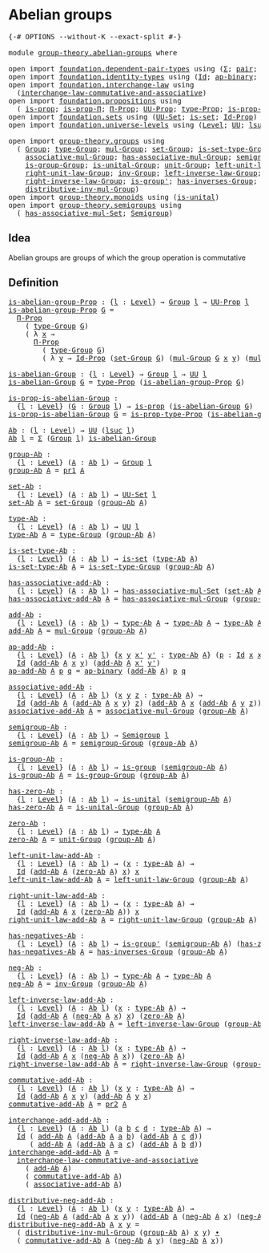 # Abelian groups

<pre class="Agda"><a id="27" class="Symbol">{-#</a> <a id="31" class="Keyword">OPTIONS</a> <a id="39" class="Pragma">--without-K</a> <a id="51" class="Pragma">--exact-split</a> <a id="65" class="Symbol">#-}</a>

<a id="70" class="Keyword">module</a> <a id="77" href="group-theory.abelian-groups.html" class="Module">group-theory.abelian-groups</a> <a id="105" class="Keyword">where</a>

<a id="112" class="Keyword">open</a> <a id="117" class="Keyword">import</a> <a id="124" href="foundation.dependent-pair-types.html" class="Module">foundation.dependent-pair-types</a> <a id="156" class="Keyword">using</a> <a id="162" class="Symbol">(</a><a id="163" href="foundation-core.dependent-pair-types.html#502" class="Record">Σ</a><a id="164" class="Symbol">;</a> <a id="166" href="foundation-core.dependent-pair-types.html#575" class="InductiveConstructor">pair</a><a id="170" class="Symbol">;</a> <a id="172" href="foundation-core.dependent-pair-types.html#592" class="Field">pr1</a><a id="175" class="Symbol">;</a> <a id="177" href="foundation-core.dependent-pair-types.html#604" class="Field">pr2</a><a id="180" class="Symbol">)</a>
<a id="182" class="Keyword">open</a> <a id="187" class="Keyword">import</a> <a id="194" href="foundation.identity-types.html" class="Module">foundation.identity-types</a> <a id="220" class="Keyword">using</a> <a id="226" class="Symbol">(</a><a id="227" href="foundation-core.identity-types.html#641" class="Datatype">Id</a><a id="229" class="Symbol">;</a> <a id="231" href="foundation-core.identity-types.html#6352" class="Function">ap-binary</a><a id="240" class="Symbol">;</a> <a id="242" href="foundation-core.identity-types.html#1239" class="Function Operator">_∙_</a><a id="245" class="Symbol">)</a>
<a id="247" class="Keyword">open</a> <a id="252" class="Keyword">import</a> <a id="259" href="foundation.interchange-law.html" class="Module">foundation.interchange-law</a> <a id="286" class="Keyword">using</a>
  <a id="294" class="Symbol">(</a><a id="295" href="foundation.interchange-law.html#1762" class="Function">interchange-law-commutative-and-associative</a><a id="338" class="Symbol">)</a>
<a id="340" class="Keyword">open</a> <a id="345" class="Keyword">import</a> <a id="352" href="foundation.propositions.html" class="Module">foundation.propositions</a> <a id="376" class="Keyword">using</a>
  <a id="384" class="Symbol">(</a> <a id="386" href="foundation-core.propositions.html#1246" class="Function">is-prop</a><a id="393" class="Symbol">;</a> <a id="395" href="foundation.propositions.html#1492" class="Function">is-prop-Π</a><a id="404" class="Symbol">;</a> <a id="406" href="foundation.propositions.html#1941" class="Function">Π-Prop</a><a id="412" class="Symbol">;</a> <a id="414" href="foundation-core.propositions.html#1322" class="Function">UU-Prop</a><a id="421" class="Symbol">;</a> <a id="423" href="foundation-core.propositions.html#1424" class="Function">type-Prop</a><a id="432" class="Symbol">;</a> <a id="434" href="foundation-core.propositions.html#1491" class="Function">is-prop-type-Prop</a><a id="451" class="Symbol">)</a>
<a id="453" class="Keyword">open</a> <a id="458" class="Keyword">import</a> <a id="465" href="foundation.sets.html" class="Module">foundation.sets</a> <a id="481" class="Keyword">using</a> <a id="487" class="Symbol">(</a><a id="488" href="foundation-core.sets.html#1177" class="Function">UU-Set</a><a id="494" class="Symbol">;</a> <a id="496" href="foundation-core.sets.html#1099" class="Function">is-set</a><a id="502" class="Symbol">;</a> <a id="504" href="foundation-core.sets.html#1407" class="Function">Id-Prop</a><a id="511" class="Symbol">)</a>
<a id="513" class="Keyword">open</a> <a id="518" class="Keyword">import</a> <a id="525" href="foundation.universe-levels.html" class="Module">foundation.universe-levels</a> <a id="552" class="Keyword">using</a> <a id="558" class="Symbol">(</a><a id="559" href="Agda.Primitive.html#597" class="Postulate">Level</a><a id="564" class="Symbol">;</a> <a id="566" href="foundation-core.universe-levels.html#222" class="Primitive">UU</a><a id="568" class="Symbol">;</a> <a id="570" href="Agda.Primitive.html#780" class="Primitive">lsuc</a><a id="574" class="Symbol">)</a>

<a id="577" class="Keyword">open</a> <a id="582" class="Keyword">import</a> <a id="589" href="group-theory.groups.html" class="Module">group-theory.groups</a> <a id="609" class="Keyword">using</a>
  <a id="617" class="Symbol">(</a> <a id="619" href="group-theory.groups.html#1961" class="Function">Group</a><a id="624" class="Symbol">;</a> <a id="626" href="group-theory.groups.html#2204" class="Function">type-Group</a><a id="636" class="Symbol">;</a> <a id="638" href="group-theory.groups.html#2449" class="Function">mul-Group</a><a id="647" class="Symbol">;</a> <a id="649" href="group-theory.groups.html#2144" class="Function">set-Group</a><a id="658" class="Symbol">;</a> <a id="660" href="group-theory.groups.html#2256" class="Function">is-set-type-Group</a><a id="677" class="Symbol">;</a>
    <a id="683" href="group-theory.groups.html#2798" class="Function">associative-mul-Group</a><a id="704" class="Symbol">;</a> <a id="706" href="group-theory.groups.html#2335" class="Function">has-associative-mul-Group</a><a id="731" class="Symbol">;</a> <a id="733" href="group-theory.groups.html#2083" class="Function">semigroup-Group</a><a id="748" class="Symbol">;</a> <a id="750" href="group-theory.groups.html#1829" class="Function">is-group</a><a id="758" class="Symbol">;</a>
    <a id="764" href="group-theory.groups.html#2979" class="Function">is-group-Group</a><a id="778" class="Symbol">;</a> <a id="780" href="group-theory.groups.html#3051" class="Function">is-unital-Group</a><a id="795" class="Symbol">;</a> <a id="797" href="group-theory.groups.html#3240" class="Function">unit-Group</a><a id="807" class="Symbol">;</a> <a id="809" href="group-theory.groups.html#3304" class="Function">left-unit-law-Group</a><a id="828" class="Symbol">;</a>
    <a id="834" href="group-theory.groups.html#3434" class="Function">right-unit-law-Group</a><a id="854" class="Symbol">;</a> <a id="856" href="group-theory.groups.html#3676" class="Function">inv-Group</a><a id="865" class="Symbol">;</a> <a id="867" href="group-theory.groups.html#3754" class="Function">left-inverse-law-Group</a><a id="889" class="Symbol">;</a>
    <a id="895" href="group-theory.groups.html#3905" class="Function">right-inverse-law-Group</a><a id="918" class="Symbol">;</a> <a id="920" href="group-theory.groups.html#1501" class="Function">is-group&#39;</a><a id="929" class="Symbol">;</a> <a id="931" href="group-theory.groups.html#3566" class="Function">has-inverses-Group</a><a id="949" class="Symbol">;</a>
    <a id="955" href="group-theory.groups.html#5920" class="Function">distributive-inv-mul-Group</a><a id="981" class="Symbol">)</a>
<a id="983" class="Keyword">open</a> <a id="988" class="Keyword">import</a> <a id="995" href="group-theory.monoids.html" class="Module">group-theory.monoids</a> <a id="1016" class="Keyword">using</a> <a id="1022" class="Symbol">(</a><a id="1023" href="group-theory.monoids.html#825" class="Function">is-unital</a><a id="1032" class="Symbol">)</a>
<a id="1034" class="Keyword">open</a> <a id="1039" class="Keyword">import</a> <a id="1046" href="group-theory.semigroups.html" class="Module">group-theory.semigroups</a> <a id="1070" class="Keyword">using</a>
  <a id="1078" class="Symbol">(</a> <a id="1080" href="group-theory.semigroups.html#611" class="Function">has-associative-mul-Set</a><a id="1103" class="Symbol">;</a> <a id="1105" href="group-theory.semigroups.html#737" class="Function">Semigroup</a><a id="1114" class="Symbol">)</a>
</pre>
## Idea

Abelian groups are groups of which the group operation is commutative

## Definition

<pre class="Agda"><a id="is-abelian-group-Prop"></a><a id="1224" href="group-theory.abelian-groups.html#1224" class="Function">is-abelian-group-Prop</a> <a id="1246" class="Symbol">:</a> <a id="1248" class="Symbol">{</a><a id="1249" href="group-theory.abelian-groups.html#1249" class="Bound">l</a> <a id="1251" class="Symbol">:</a> <a id="1253" href="Agda.Primitive.html#597" class="Postulate">Level</a><a id="1258" class="Symbol">}</a> <a id="1260" class="Symbol">→</a> <a id="1262" href="group-theory.groups.html#1961" class="Function">Group</a> <a id="1268" href="group-theory.abelian-groups.html#1249" class="Bound">l</a> <a id="1270" class="Symbol">→</a> <a id="1272" href="foundation-core.propositions.html#1322" class="Function">UU-Prop</a> <a id="1280" href="group-theory.abelian-groups.html#1249" class="Bound">l</a>
<a id="1282" href="group-theory.abelian-groups.html#1224" class="Function">is-abelian-group-Prop</a> <a id="1304" href="group-theory.abelian-groups.html#1304" class="Bound">G</a> <a id="1306" class="Symbol">=</a>
  <a id="1310" href="foundation.propositions.html#1941" class="Function">Π-Prop</a>
    <a id="1321" class="Symbol">(</a> <a id="1323" href="group-theory.groups.html#2204" class="Function">type-Group</a> <a id="1334" href="group-theory.abelian-groups.html#1304" class="Bound">G</a><a id="1335" class="Symbol">)</a>
    <a id="1341" class="Symbol">(</a> <a id="1343" class="Symbol">λ</a> <a id="1345" href="group-theory.abelian-groups.html#1345" class="Bound">x</a> <a id="1347" class="Symbol">→</a>
      <a id="1355" href="foundation.propositions.html#1941" class="Function">Π-Prop</a>
        <a id="1370" class="Symbol">(</a> <a id="1372" href="group-theory.groups.html#2204" class="Function">type-Group</a> <a id="1383" href="group-theory.abelian-groups.html#1304" class="Bound">G</a><a id="1384" class="Symbol">)</a>
        <a id="1394" class="Symbol">(</a> <a id="1396" class="Symbol">λ</a> <a id="1398" href="group-theory.abelian-groups.html#1398" class="Bound">y</a> <a id="1400" class="Symbol">→</a> <a id="1402" href="foundation-core.sets.html#1407" class="Function">Id-Prop</a> <a id="1410" class="Symbol">(</a><a id="1411" href="group-theory.groups.html#2144" class="Function">set-Group</a> <a id="1421" href="group-theory.abelian-groups.html#1304" class="Bound">G</a><a id="1422" class="Symbol">)</a> <a id="1424" class="Symbol">(</a><a id="1425" href="group-theory.groups.html#2449" class="Function">mul-Group</a> <a id="1435" href="group-theory.abelian-groups.html#1304" class="Bound">G</a> <a id="1437" href="group-theory.abelian-groups.html#1345" class="Bound">x</a> <a id="1439" href="group-theory.abelian-groups.html#1398" class="Bound">y</a><a id="1440" class="Symbol">)</a> <a id="1442" class="Symbol">(</a><a id="1443" href="group-theory.groups.html#2449" class="Function">mul-Group</a> <a id="1453" href="group-theory.abelian-groups.html#1304" class="Bound">G</a> <a id="1455" href="group-theory.abelian-groups.html#1398" class="Bound">y</a> <a id="1457" href="group-theory.abelian-groups.html#1345" class="Bound">x</a><a id="1458" class="Symbol">)))</a>

<a id="is-abelian-Group"></a><a id="1463" href="group-theory.abelian-groups.html#1463" class="Function">is-abelian-Group</a> <a id="1480" class="Symbol">:</a> <a id="1482" class="Symbol">{</a><a id="1483" href="group-theory.abelian-groups.html#1483" class="Bound">l</a> <a id="1485" class="Symbol">:</a> <a id="1487" href="Agda.Primitive.html#597" class="Postulate">Level</a><a id="1492" class="Symbol">}</a> <a id="1494" class="Symbol">→</a> <a id="1496" href="group-theory.groups.html#1961" class="Function">Group</a> <a id="1502" href="group-theory.abelian-groups.html#1483" class="Bound">l</a> <a id="1504" class="Symbol">→</a> <a id="1506" href="foundation-core.universe-levels.html#222" class="Primitive">UU</a> <a id="1509" href="group-theory.abelian-groups.html#1483" class="Bound">l</a>
<a id="1511" href="group-theory.abelian-groups.html#1463" class="Function">is-abelian-Group</a> <a id="1528" href="group-theory.abelian-groups.html#1528" class="Bound">G</a> <a id="1530" class="Symbol">=</a> <a id="1532" href="foundation-core.propositions.html#1424" class="Function">type-Prop</a> <a id="1542" class="Symbol">(</a><a id="1543" href="group-theory.abelian-groups.html#1224" class="Function">is-abelian-group-Prop</a> <a id="1565" href="group-theory.abelian-groups.html#1528" class="Bound">G</a><a id="1566" class="Symbol">)</a>

<a id="is-prop-is-abelian-Group"></a><a id="1569" href="group-theory.abelian-groups.html#1569" class="Function">is-prop-is-abelian-Group</a> <a id="1594" class="Symbol">:</a>
  <a id="1598" class="Symbol">{</a><a id="1599" href="group-theory.abelian-groups.html#1599" class="Bound">l</a> <a id="1601" class="Symbol">:</a> <a id="1603" href="Agda.Primitive.html#597" class="Postulate">Level</a><a id="1608" class="Symbol">}</a> <a id="1610" class="Symbol">(</a><a id="1611" href="group-theory.abelian-groups.html#1611" class="Bound">G</a> <a id="1613" class="Symbol">:</a> <a id="1615" href="group-theory.groups.html#1961" class="Function">Group</a> <a id="1621" href="group-theory.abelian-groups.html#1599" class="Bound">l</a><a id="1622" class="Symbol">)</a> <a id="1624" class="Symbol">→</a> <a id="1626" href="foundation-core.propositions.html#1246" class="Function">is-prop</a> <a id="1634" class="Symbol">(</a><a id="1635" href="group-theory.abelian-groups.html#1463" class="Function">is-abelian-Group</a> <a id="1652" href="group-theory.abelian-groups.html#1611" class="Bound">G</a><a id="1653" class="Symbol">)</a>
<a id="1655" href="group-theory.abelian-groups.html#1569" class="Function">is-prop-is-abelian-Group</a> <a id="1680" href="group-theory.abelian-groups.html#1680" class="Bound">G</a> <a id="1682" class="Symbol">=</a> <a id="1684" href="foundation-core.propositions.html#1491" class="Function">is-prop-type-Prop</a> <a id="1702" class="Symbol">(</a><a id="1703" href="group-theory.abelian-groups.html#1224" class="Function">is-abelian-group-Prop</a> <a id="1725" href="group-theory.abelian-groups.html#1680" class="Bound">G</a><a id="1726" class="Symbol">)</a>

<a id="Ab"></a><a id="1729" href="group-theory.abelian-groups.html#1729" class="Function">Ab</a> <a id="1732" class="Symbol">:</a> <a id="1734" class="Symbol">(</a><a id="1735" href="group-theory.abelian-groups.html#1735" class="Bound">l</a> <a id="1737" class="Symbol">:</a> <a id="1739" href="Agda.Primitive.html#597" class="Postulate">Level</a><a id="1744" class="Symbol">)</a> <a id="1746" class="Symbol">→</a> <a id="1748" href="foundation-core.universe-levels.html#222" class="Primitive">UU</a> <a id="1751" class="Symbol">(</a><a id="1752" href="Agda.Primitive.html#780" class="Primitive">lsuc</a> <a id="1757" href="group-theory.abelian-groups.html#1735" class="Bound">l</a><a id="1758" class="Symbol">)</a>
<a id="1760" href="group-theory.abelian-groups.html#1729" class="Function">Ab</a> <a id="1763" href="group-theory.abelian-groups.html#1763" class="Bound">l</a> <a id="1765" class="Symbol">=</a> <a id="1767" href="foundation-core.dependent-pair-types.html#502" class="Record">Σ</a> <a id="1769" class="Symbol">(</a><a id="1770" href="group-theory.groups.html#1961" class="Function">Group</a> <a id="1776" href="group-theory.abelian-groups.html#1763" class="Bound">l</a><a id="1777" class="Symbol">)</a> <a id="1779" href="group-theory.abelian-groups.html#1463" class="Function">is-abelian-Group</a>

<a id="group-Ab"></a><a id="1797" href="group-theory.abelian-groups.html#1797" class="Function">group-Ab</a> <a id="1806" class="Symbol">:</a>
  <a id="1810" class="Symbol">{</a><a id="1811" href="group-theory.abelian-groups.html#1811" class="Bound">l</a> <a id="1813" class="Symbol">:</a> <a id="1815" href="Agda.Primitive.html#597" class="Postulate">Level</a><a id="1820" class="Symbol">}</a> <a id="1822" class="Symbol">(</a><a id="1823" href="group-theory.abelian-groups.html#1823" class="Bound">A</a> <a id="1825" class="Symbol">:</a> <a id="1827" href="group-theory.abelian-groups.html#1729" class="Function">Ab</a> <a id="1830" href="group-theory.abelian-groups.html#1811" class="Bound">l</a><a id="1831" class="Symbol">)</a> <a id="1833" class="Symbol">→</a> <a id="1835" href="group-theory.groups.html#1961" class="Function">Group</a> <a id="1841" href="group-theory.abelian-groups.html#1811" class="Bound">l</a>
<a id="1843" href="group-theory.abelian-groups.html#1797" class="Function">group-Ab</a> <a id="1852" href="group-theory.abelian-groups.html#1852" class="Bound">A</a> <a id="1854" class="Symbol">=</a> <a id="1856" href="foundation-core.dependent-pair-types.html#592" class="Field">pr1</a> <a id="1860" href="group-theory.abelian-groups.html#1852" class="Bound">A</a>

<a id="set-Ab"></a><a id="1863" href="group-theory.abelian-groups.html#1863" class="Function">set-Ab</a> <a id="1870" class="Symbol">:</a>
  <a id="1874" class="Symbol">{</a><a id="1875" href="group-theory.abelian-groups.html#1875" class="Bound">l</a> <a id="1877" class="Symbol">:</a> <a id="1879" href="Agda.Primitive.html#597" class="Postulate">Level</a><a id="1884" class="Symbol">}</a> <a id="1886" class="Symbol">(</a><a id="1887" href="group-theory.abelian-groups.html#1887" class="Bound">A</a> <a id="1889" class="Symbol">:</a> <a id="1891" href="group-theory.abelian-groups.html#1729" class="Function">Ab</a> <a id="1894" href="group-theory.abelian-groups.html#1875" class="Bound">l</a><a id="1895" class="Symbol">)</a> <a id="1897" class="Symbol">→</a> <a id="1899" href="foundation-core.sets.html#1177" class="Function">UU-Set</a> <a id="1906" href="group-theory.abelian-groups.html#1875" class="Bound">l</a>
<a id="1908" href="group-theory.abelian-groups.html#1863" class="Function">set-Ab</a> <a id="1915" href="group-theory.abelian-groups.html#1915" class="Bound">A</a> <a id="1917" class="Symbol">=</a> <a id="1919" href="group-theory.groups.html#2144" class="Function">set-Group</a> <a id="1929" class="Symbol">(</a><a id="1930" href="group-theory.abelian-groups.html#1797" class="Function">group-Ab</a> <a id="1939" href="group-theory.abelian-groups.html#1915" class="Bound">A</a><a id="1940" class="Symbol">)</a>

<a id="type-Ab"></a><a id="1943" href="group-theory.abelian-groups.html#1943" class="Function">type-Ab</a> <a id="1951" class="Symbol">:</a>
  <a id="1955" class="Symbol">{</a><a id="1956" href="group-theory.abelian-groups.html#1956" class="Bound">l</a> <a id="1958" class="Symbol">:</a> <a id="1960" href="Agda.Primitive.html#597" class="Postulate">Level</a><a id="1965" class="Symbol">}</a> <a id="1967" class="Symbol">(</a><a id="1968" href="group-theory.abelian-groups.html#1968" class="Bound">A</a> <a id="1970" class="Symbol">:</a> <a id="1972" href="group-theory.abelian-groups.html#1729" class="Function">Ab</a> <a id="1975" href="group-theory.abelian-groups.html#1956" class="Bound">l</a><a id="1976" class="Symbol">)</a> <a id="1978" class="Symbol">→</a> <a id="1980" href="foundation-core.universe-levels.html#222" class="Primitive">UU</a> <a id="1983" href="group-theory.abelian-groups.html#1956" class="Bound">l</a>
<a id="1985" href="group-theory.abelian-groups.html#1943" class="Function">type-Ab</a> <a id="1993" href="group-theory.abelian-groups.html#1993" class="Bound">A</a> <a id="1995" class="Symbol">=</a> <a id="1997" href="group-theory.groups.html#2204" class="Function">type-Group</a> <a id="2008" class="Symbol">(</a><a id="2009" href="group-theory.abelian-groups.html#1797" class="Function">group-Ab</a> <a id="2018" href="group-theory.abelian-groups.html#1993" class="Bound">A</a><a id="2019" class="Symbol">)</a>

<a id="is-set-type-Ab"></a><a id="2022" href="group-theory.abelian-groups.html#2022" class="Function">is-set-type-Ab</a> <a id="2037" class="Symbol">:</a>
  <a id="2041" class="Symbol">{</a><a id="2042" href="group-theory.abelian-groups.html#2042" class="Bound">l</a> <a id="2044" class="Symbol">:</a> <a id="2046" href="Agda.Primitive.html#597" class="Postulate">Level</a><a id="2051" class="Symbol">}</a> <a id="2053" class="Symbol">(</a><a id="2054" href="group-theory.abelian-groups.html#2054" class="Bound">A</a> <a id="2056" class="Symbol">:</a> <a id="2058" href="group-theory.abelian-groups.html#1729" class="Function">Ab</a> <a id="2061" href="group-theory.abelian-groups.html#2042" class="Bound">l</a><a id="2062" class="Symbol">)</a> <a id="2064" class="Symbol">→</a> <a id="2066" href="foundation-core.sets.html#1099" class="Function">is-set</a> <a id="2073" class="Symbol">(</a><a id="2074" href="group-theory.abelian-groups.html#1943" class="Function">type-Ab</a> <a id="2082" href="group-theory.abelian-groups.html#2054" class="Bound">A</a><a id="2083" class="Symbol">)</a>
<a id="2085" href="group-theory.abelian-groups.html#2022" class="Function">is-set-type-Ab</a> <a id="2100" href="group-theory.abelian-groups.html#2100" class="Bound">A</a> <a id="2102" class="Symbol">=</a> <a id="2104" href="group-theory.groups.html#2256" class="Function">is-set-type-Group</a> <a id="2122" class="Symbol">(</a><a id="2123" href="group-theory.abelian-groups.html#1797" class="Function">group-Ab</a> <a id="2132" href="group-theory.abelian-groups.html#2100" class="Bound">A</a><a id="2133" class="Symbol">)</a>

<a id="has-associative-add-Ab"></a><a id="2136" href="group-theory.abelian-groups.html#2136" class="Function">has-associative-add-Ab</a> <a id="2159" class="Symbol">:</a>
  <a id="2163" class="Symbol">{</a><a id="2164" href="group-theory.abelian-groups.html#2164" class="Bound">l</a> <a id="2166" class="Symbol">:</a> <a id="2168" href="Agda.Primitive.html#597" class="Postulate">Level</a><a id="2173" class="Symbol">}</a> <a id="2175" class="Symbol">(</a><a id="2176" href="group-theory.abelian-groups.html#2176" class="Bound">A</a> <a id="2178" class="Symbol">:</a> <a id="2180" href="group-theory.abelian-groups.html#1729" class="Function">Ab</a> <a id="2183" href="group-theory.abelian-groups.html#2164" class="Bound">l</a><a id="2184" class="Symbol">)</a> <a id="2186" class="Symbol">→</a> <a id="2188" href="group-theory.semigroups.html#611" class="Function">has-associative-mul-Set</a> <a id="2212" class="Symbol">(</a><a id="2213" href="group-theory.abelian-groups.html#1863" class="Function">set-Ab</a> <a id="2220" href="group-theory.abelian-groups.html#2176" class="Bound">A</a><a id="2221" class="Symbol">)</a>
<a id="2223" href="group-theory.abelian-groups.html#2136" class="Function">has-associative-add-Ab</a> <a id="2246" href="group-theory.abelian-groups.html#2246" class="Bound">A</a> <a id="2248" class="Symbol">=</a> <a id="2250" href="group-theory.groups.html#2335" class="Function">has-associative-mul-Group</a> <a id="2276" class="Symbol">(</a><a id="2277" href="group-theory.abelian-groups.html#1797" class="Function">group-Ab</a> <a id="2286" href="group-theory.abelian-groups.html#2246" class="Bound">A</a><a id="2287" class="Symbol">)</a>

<a id="add-Ab"></a><a id="2290" href="group-theory.abelian-groups.html#2290" class="Function">add-Ab</a> <a id="2297" class="Symbol">:</a>
  <a id="2301" class="Symbol">{</a><a id="2302" href="group-theory.abelian-groups.html#2302" class="Bound">l</a> <a id="2304" class="Symbol">:</a> <a id="2306" href="Agda.Primitive.html#597" class="Postulate">Level</a><a id="2311" class="Symbol">}</a> <a id="2313" class="Symbol">(</a><a id="2314" href="group-theory.abelian-groups.html#2314" class="Bound">A</a> <a id="2316" class="Symbol">:</a> <a id="2318" href="group-theory.abelian-groups.html#1729" class="Function">Ab</a> <a id="2321" href="group-theory.abelian-groups.html#2302" class="Bound">l</a><a id="2322" class="Symbol">)</a> <a id="2324" class="Symbol">→</a> <a id="2326" href="group-theory.abelian-groups.html#1943" class="Function">type-Ab</a> <a id="2334" href="group-theory.abelian-groups.html#2314" class="Bound">A</a> <a id="2336" class="Symbol">→</a> <a id="2338" href="group-theory.abelian-groups.html#1943" class="Function">type-Ab</a> <a id="2346" href="group-theory.abelian-groups.html#2314" class="Bound">A</a> <a id="2348" class="Symbol">→</a> <a id="2350" href="group-theory.abelian-groups.html#1943" class="Function">type-Ab</a> <a id="2358" href="group-theory.abelian-groups.html#2314" class="Bound">A</a>
<a id="2360" href="group-theory.abelian-groups.html#2290" class="Function">add-Ab</a> <a id="2367" href="group-theory.abelian-groups.html#2367" class="Bound">A</a> <a id="2369" class="Symbol">=</a> <a id="2371" href="group-theory.groups.html#2449" class="Function">mul-Group</a> <a id="2381" class="Symbol">(</a><a id="2382" href="group-theory.abelian-groups.html#1797" class="Function">group-Ab</a> <a id="2391" href="group-theory.abelian-groups.html#2367" class="Bound">A</a><a id="2392" class="Symbol">)</a>

<a id="ap-add-Ab"></a><a id="2395" href="group-theory.abelian-groups.html#2395" class="Function">ap-add-Ab</a> <a id="2405" class="Symbol">:</a>
  <a id="2409" class="Symbol">{</a><a id="2410" href="group-theory.abelian-groups.html#2410" class="Bound">l</a> <a id="2412" class="Symbol">:</a> <a id="2414" href="Agda.Primitive.html#597" class="Postulate">Level</a><a id="2419" class="Symbol">}</a> <a id="2421" class="Symbol">(</a><a id="2422" href="group-theory.abelian-groups.html#2422" class="Bound">A</a> <a id="2424" class="Symbol">:</a> <a id="2426" href="group-theory.abelian-groups.html#1729" class="Function">Ab</a> <a id="2429" href="group-theory.abelian-groups.html#2410" class="Bound">l</a><a id="2430" class="Symbol">)</a> <a id="2432" class="Symbol">{</a><a id="2433" href="group-theory.abelian-groups.html#2433" class="Bound">x</a> <a id="2435" href="group-theory.abelian-groups.html#2435" class="Bound">y</a> <a id="2437" href="group-theory.abelian-groups.html#2437" class="Bound">x&#39;</a> <a id="2440" href="group-theory.abelian-groups.html#2440" class="Bound">y&#39;</a> <a id="2443" class="Symbol">:</a> <a id="2445" href="group-theory.abelian-groups.html#1943" class="Function">type-Ab</a> <a id="2453" href="group-theory.abelian-groups.html#2422" class="Bound">A</a><a id="2454" class="Symbol">}</a> <a id="2456" class="Symbol">(</a><a id="2457" href="group-theory.abelian-groups.html#2457" class="Bound">p</a> <a id="2459" class="Symbol">:</a> <a id="2461" href="foundation-core.identity-types.html#641" class="Datatype">Id</a> <a id="2464" href="group-theory.abelian-groups.html#2433" class="Bound">x</a> <a id="2466" href="group-theory.abelian-groups.html#2437" class="Bound">x&#39;</a><a id="2468" class="Symbol">)</a> <a id="2470" class="Symbol">(</a><a id="2471" href="group-theory.abelian-groups.html#2471" class="Bound">q</a> <a id="2473" class="Symbol">:</a> <a id="2475" href="foundation-core.identity-types.html#641" class="Datatype">Id</a> <a id="2478" href="group-theory.abelian-groups.html#2435" class="Bound">y</a> <a id="2480" href="group-theory.abelian-groups.html#2440" class="Bound">y&#39;</a><a id="2482" class="Symbol">)</a> <a id="2484" class="Symbol">→</a>
  <a id="2488" href="foundation-core.identity-types.html#641" class="Datatype">Id</a> <a id="2491" class="Symbol">(</a><a id="2492" href="group-theory.abelian-groups.html#2290" class="Function">add-Ab</a> <a id="2499" href="group-theory.abelian-groups.html#2422" class="Bound">A</a> <a id="2501" href="group-theory.abelian-groups.html#2433" class="Bound">x</a> <a id="2503" href="group-theory.abelian-groups.html#2435" class="Bound">y</a><a id="2504" class="Symbol">)</a> <a id="2506" class="Symbol">(</a><a id="2507" href="group-theory.abelian-groups.html#2290" class="Function">add-Ab</a> <a id="2514" href="group-theory.abelian-groups.html#2422" class="Bound">A</a> <a id="2516" href="group-theory.abelian-groups.html#2437" class="Bound">x&#39;</a> <a id="2519" href="group-theory.abelian-groups.html#2440" class="Bound">y&#39;</a><a id="2521" class="Symbol">)</a>
<a id="2523" href="group-theory.abelian-groups.html#2395" class="Function">ap-add-Ab</a> <a id="2533" href="group-theory.abelian-groups.html#2533" class="Bound">A</a> <a id="2535" href="group-theory.abelian-groups.html#2535" class="Bound">p</a> <a id="2537" href="group-theory.abelian-groups.html#2537" class="Bound">q</a> <a id="2539" class="Symbol">=</a> <a id="2541" href="foundation-core.identity-types.html#6352" class="Function">ap-binary</a> <a id="2551" class="Symbol">(</a><a id="2552" href="group-theory.abelian-groups.html#2290" class="Function">add-Ab</a> <a id="2559" href="group-theory.abelian-groups.html#2533" class="Bound">A</a><a id="2560" class="Symbol">)</a> <a id="2562" href="group-theory.abelian-groups.html#2535" class="Bound">p</a> <a id="2564" href="group-theory.abelian-groups.html#2537" class="Bound">q</a>

<a id="associative-add-Ab"></a><a id="2567" href="group-theory.abelian-groups.html#2567" class="Function">associative-add-Ab</a> <a id="2586" class="Symbol">:</a>
  <a id="2590" class="Symbol">{</a><a id="2591" href="group-theory.abelian-groups.html#2591" class="Bound">l</a> <a id="2593" class="Symbol">:</a> <a id="2595" href="Agda.Primitive.html#597" class="Postulate">Level</a><a id="2600" class="Symbol">}</a> <a id="2602" class="Symbol">(</a><a id="2603" href="group-theory.abelian-groups.html#2603" class="Bound">A</a> <a id="2605" class="Symbol">:</a> <a id="2607" href="group-theory.abelian-groups.html#1729" class="Function">Ab</a> <a id="2610" href="group-theory.abelian-groups.html#2591" class="Bound">l</a><a id="2611" class="Symbol">)</a> <a id="2613" class="Symbol">(</a><a id="2614" href="group-theory.abelian-groups.html#2614" class="Bound">x</a> <a id="2616" href="group-theory.abelian-groups.html#2616" class="Bound">y</a> <a id="2618" href="group-theory.abelian-groups.html#2618" class="Bound">z</a> <a id="2620" class="Symbol">:</a> <a id="2622" href="group-theory.abelian-groups.html#1943" class="Function">type-Ab</a> <a id="2630" href="group-theory.abelian-groups.html#2603" class="Bound">A</a><a id="2631" class="Symbol">)</a> <a id="2633" class="Symbol">→</a>
  <a id="2637" href="foundation-core.identity-types.html#641" class="Datatype">Id</a> <a id="2640" class="Symbol">(</a><a id="2641" href="group-theory.abelian-groups.html#2290" class="Function">add-Ab</a> <a id="2648" href="group-theory.abelian-groups.html#2603" class="Bound">A</a> <a id="2650" class="Symbol">(</a><a id="2651" href="group-theory.abelian-groups.html#2290" class="Function">add-Ab</a> <a id="2658" href="group-theory.abelian-groups.html#2603" class="Bound">A</a> <a id="2660" href="group-theory.abelian-groups.html#2614" class="Bound">x</a> <a id="2662" href="group-theory.abelian-groups.html#2616" class="Bound">y</a><a id="2663" class="Symbol">)</a> <a id="2665" href="group-theory.abelian-groups.html#2618" class="Bound">z</a><a id="2666" class="Symbol">)</a> <a id="2668" class="Symbol">(</a><a id="2669" href="group-theory.abelian-groups.html#2290" class="Function">add-Ab</a> <a id="2676" href="group-theory.abelian-groups.html#2603" class="Bound">A</a> <a id="2678" href="group-theory.abelian-groups.html#2614" class="Bound">x</a> <a id="2680" class="Symbol">(</a><a id="2681" href="group-theory.abelian-groups.html#2290" class="Function">add-Ab</a> <a id="2688" href="group-theory.abelian-groups.html#2603" class="Bound">A</a> <a id="2690" href="group-theory.abelian-groups.html#2616" class="Bound">y</a> <a id="2692" href="group-theory.abelian-groups.html#2618" class="Bound">z</a><a id="2693" class="Symbol">))</a>
<a id="2696" href="group-theory.abelian-groups.html#2567" class="Function">associative-add-Ab</a> <a id="2715" href="group-theory.abelian-groups.html#2715" class="Bound">A</a> <a id="2717" class="Symbol">=</a> <a id="2719" href="group-theory.groups.html#2798" class="Function">associative-mul-Group</a> <a id="2741" class="Symbol">(</a><a id="2742" href="group-theory.abelian-groups.html#1797" class="Function">group-Ab</a> <a id="2751" href="group-theory.abelian-groups.html#2715" class="Bound">A</a><a id="2752" class="Symbol">)</a>

<a id="semigroup-Ab"></a><a id="2755" href="group-theory.abelian-groups.html#2755" class="Function">semigroup-Ab</a> <a id="2768" class="Symbol">:</a>
  <a id="2772" class="Symbol">{</a><a id="2773" href="group-theory.abelian-groups.html#2773" class="Bound">l</a> <a id="2775" class="Symbol">:</a> <a id="2777" href="Agda.Primitive.html#597" class="Postulate">Level</a><a id="2782" class="Symbol">}</a> <a id="2784" class="Symbol">(</a><a id="2785" href="group-theory.abelian-groups.html#2785" class="Bound">A</a> <a id="2787" class="Symbol">:</a> <a id="2789" href="group-theory.abelian-groups.html#1729" class="Function">Ab</a> <a id="2792" href="group-theory.abelian-groups.html#2773" class="Bound">l</a><a id="2793" class="Symbol">)</a> <a id="2795" class="Symbol">→</a> <a id="2797" href="group-theory.semigroups.html#737" class="Function">Semigroup</a> <a id="2807" href="group-theory.abelian-groups.html#2773" class="Bound">l</a>
<a id="2809" href="group-theory.abelian-groups.html#2755" class="Function">semigroup-Ab</a> <a id="2822" href="group-theory.abelian-groups.html#2822" class="Bound">A</a> <a id="2824" class="Symbol">=</a> <a id="2826" href="group-theory.groups.html#2083" class="Function">semigroup-Group</a> <a id="2842" class="Symbol">(</a><a id="2843" href="group-theory.abelian-groups.html#1797" class="Function">group-Ab</a> <a id="2852" href="group-theory.abelian-groups.html#2822" class="Bound">A</a><a id="2853" class="Symbol">)</a>

<a id="is-group-Ab"></a><a id="2856" href="group-theory.abelian-groups.html#2856" class="Function">is-group-Ab</a> <a id="2868" class="Symbol">:</a>
  <a id="2872" class="Symbol">{</a><a id="2873" href="group-theory.abelian-groups.html#2873" class="Bound">l</a> <a id="2875" class="Symbol">:</a> <a id="2877" href="Agda.Primitive.html#597" class="Postulate">Level</a><a id="2882" class="Symbol">}</a> <a id="2884" class="Symbol">(</a><a id="2885" href="group-theory.abelian-groups.html#2885" class="Bound">A</a> <a id="2887" class="Symbol">:</a> <a id="2889" href="group-theory.abelian-groups.html#1729" class="Function">Ab</a> <a id="2892" href="group-theory.abelian-groups.html#2873" class="Bound">l</a><a id="2893" class="Symbol">)</a> <a id="2895" class="Symbol">→</a> <a id="2897" href="group-theory.groups.html#1829" class="Function">is-group</a> <a id="2906" class="Symbol">(</a><a id="2907" href="group-theory.abelian-groups.html#2755" class="Function">semigroup-Ab</a> <a id="2920" href="group-theory.abelian-groups.html#2885" class="Bound">A</a><a id="2921" class="Symbol">)</a>
<a id="2923" href="group-theory.abelian-groups.html#2856" class="Function">is-group-Ab</a> <a id="2935" href="group-theory.abelian-groups.html#2935" class="Bound">A</a> <a id="2937" class="Symbol">=</a> <a id="2939" href="group-theory.groups.html#2979" class="Function">is-group-Group</a> <a id="2954" class="Symbol">(</a><a id="2955" href="group-theory.abelian-groups.html#1797" class="Function">group-Ab</a> <a id="2964" href="group-theory.abelian-groups.html#2935" class="Bound">A</a><a id="2965" class="Symbol">)</a>

<a id="has-zero-Ab"></a><a id="2968" href="group-theory.abelian-groups.html#2968" class="Function">has-zero-Ab</a> <a id="2980" class="Symbol">:</a>
  <a id="2984" class="Symbol">{</a><a id="2985" href="group-theory.abelian-groups.html#2985" class="Bound">l</a> <a id="2987" class="Symbol">:</a> <a id="2989" href="Agda.Primitive.html#597" class="Postulate">Level</a><a id="2994" class="Symbol">}</a> <a id="2996" class="Symbol">(</a><a id="2997" href="group-theory.abelian-groups.html#2997" class="Bound">A</a> <a id="2999" class="Symbol">:</a> <a id="3001" href="group-theory.abelian-groups.html#1729" class="Function">Ab</a> <a id="3004" href="group-theory.abelian-groups.html#2985" class="Bound">l</a><a id="3005" class="Symbol">)</a> <a id="3007" class="Symbol">→</a> <a id="3009" href="group-theory.monoids.html#825" class="Function">is-unital</a> <a id="3019" class="Symbol">(</a><a id="3020" href="group-theory.abelian-groups.html#2755" class="Function">semigroup-Ab</a> <a id="3033" href="group-theory.abelian-groups.html#2997" class="Bound">A</a><a id="3034" class="Symbol">)</a>
<a id="3036" href="group-theory.abelian-groups.html#2968" class="Function">has-zero-Ab</a> <a id="3048" href="group-theory.abelian-groups.html#3048" class="Bound">A</a> <a id="3050" class="Symbol">=</a> <a id="3052" href="group-theory.groups.html#3051" class="Function">is-unital-Group</a> <a id="3068" class="Symbol">(</a><a id="3069" href="group-theory.abelian-groups.html#1797" class="Function">group-Ab</a> <a id="3078" href="group-theory.abelian-groups.html#3048" class="Bound">A</a><a id="3079" class="Symbol">)</a>

<a id="zero-Ab"></a><a id="3082" href="group-theory.abelian-groups.html#3082" class="Function">zero-Ab</a> <a id="3090" class="Symbol">:</a>
  <a id="3094" class="Symbol">{</a><a id="3095" href="group-theory.abelian-groups.html#3095" class="Bound">l</a> <a id="3097" class="Symbol">:</a> <a id="3099" href="Agda.Primitive.html#597" class="Postulate">Level</a><a id="3104" class="Symbol">}</a> <a id="3106" class="Symbol">(</a><a id="3107" href="group-theory.abelian-groups.html#3107" class="Bound">A</a> <a id="3109" class="Symbol">:</a> <a id="3111" href="group-theory.abelian-groups.html#1729" class="Function">Ab</a> <a id="3114" href="group-theory.abelian-groups.html#3095" class="Bound">l</a><a id="3115" class="Symbol">)</a> <a id="3117" class="Symbol">→</a> <a id="3119" href="group-theory.abelian-groups.html#1943" class="Function">type-Ab</a> <a id="3127" href="group-theory.abelian-groups.html#3107" class="Bound">A</a>
<a id="3129" href="group-theory.abelian-groups.html#3082" class="Function">zero-Ab</a> <a id="3137" href="group-theory.abelian-groups.html#3137" class="Bound">A</a> <a id="3139" class="Symbol">=</a> <a id="3141" href="group-theory.groups.html#3240" class="Function">unit-Group</a> <a id="3152" class="Symbol">(</a><a id="3153" href="group-theory.abelian-groups.html#1797" class="Function">group-Ab</a> <a id="3162" href="group-theory.abelian-groups.html#3137" class="Bound">A</a><a id="3163" class="Symbol">)</a>

<a id="left-unit-law-add-Ab"></a><a id="3166" href="group-theory.abelian-groups.html#3166" class="Function">left-unit-law-add-Ab</a> <a id="3187" class="Symbol">:</a>
  <a id="3191" class="Symbol">{</a><a id="3192" href="group-theory.abelian-groups.html#3192" class="Bound">l</a> <a id="3194" class="Symbol">:</a> <a id="3196" href="Agda.Primitive.html#597" class="Postulate">Level</a><a id="3201" class="Symbol">}</a> <a id="3203" class="Symbol">(</a><a id="3204" href="group-theory.abelian-groups.html#3204" class="Bound">A</a> <a id="3206" class="Symbol">:</a> <a id="3208" href="group-theory.abelian-groups.html#1729" class="Function">Ab</a> <a id="3211" href="group-theory.abelian-groups.html#3192" class="Bound">l</a><a id="3212" class="Symbol">)</a> <a id="3214" class="Symbol">→</a> <a id="3216" class="Symbol">(</a><a id="3217" href="group-theory.abelian-groups.html#3217" class="Bound">x</a> <a id="3219" class="Symbol">:</a> <a id="3221" href="group-theory.abelian-groups.html#1943" class="Function">type-Ab</a> <a id="3229" href="group-theory.abelian-groups.html#3204" class="Bound">A</a><a id="3230" class="Symbol">)</a> <a id="3232" class="Symbol">→</a>
  <a id="3236" href="foundation-core.identity-types.html#641" class="Datatype">Id</a> <a id="3239" class="Symbol">(</a><a id="3240" href="group-theory.abelian-groups.html#2290" class="Function">add-Ab</a> <a id="3247" href="group-theory.abelian-groups.html#3204" class="Bound">A</a> <a id="3249" class="Symbol">(</a><a id="3250" href="group-theory.abelian-groups.html#3082" class="Function">zero-Ab</a> <a id="3258" href="group-theory.abelian-groups.html#3204" class="Bound">A</a><a id="3259" class="Symbol">)</a> <a id="3261" href="group-theory.abelian-groups.html#3217" class="Bound">x</a><a id="3262" class="Symbol">)</a> <a id="3264" href="group-theory.abelian-groups.html#3217" class="Bound">x</a>
<a id="3266" href="group-theory.abelian-groups.html#3166" class="Function">left-unit-law-add-Ab</a> <a id="3287" href="group-theory.abelian-groups.html#3287" class="Bound">A</a> <a id="3289" class="Symbol">=</a> <a id="3291" href="group-theory.groups.html#3304" class="Function">left-unit-law-Group</a> <a id="3311" class="Symbol">(</a><a id="3312" href="group-theory.abelian-groups.html#1797" class="Function">group-Ab</a> <a id="3321" href="group-theory.abelian-groups.html#3287" class="Bound">A</a><a id="3322" class="Symbol">)</a>

<a id="right-unit-law-add-Ab"></a><a id="3325" href="group-theory.abelian-groups.html#3325" class="Function">right-unit-law-add-Ab</a> <a id="3347" class="Symbol">:</a>
  <a id="3351" class="Symbol">{</a><a id="3352" href="group-theory.abelian-groups.html#3352" class="Bound">l</a> <a id="3354" class="Symbol">:</a> <a id="3356" href="Agda.Primitive.html#597" class="Postulate">Level</a><a id="3361" class="Symbol">}</a> <a id="3363" class="Symbol">(</a><a id="3364" href="group-theory.abelian-groups.html#3364" class="Bound">A</a> <a id="3366" class="Symbol">:</a> <a id="3368" href="group-theory.abelian-groups.html#1729" class="Function">Ab</a> <a id="3371" href="group-theory.abelian-groups.html#3352" class="Bound">l</a><a id="3372" class="Symbol">)</a> <a id="3374" class="Symbol">→</a> <a id="3376" class="Symbol">(</a><a id="3377" href="group-theory.abelian-groups.html#3377" class="Bound">x</a> <a id="3379" class="Symbol">:</a> <a id="3381" href="group-theory.abelian-groups.html#1943" class="Function">type-Ab</a> <a id="3389" href="group-theory.abelian-groups.html#3364" class="Bound">A</a><a id="3390" class="Symbol">)</a> <a id="3392" class="Symbol">→</a>
  <a id="3396" href="foundation-core.identity-types.html#641" class="Datatype">Id</a> <a id="3399" class="Symbol">(</a><a id="3400" href="group-theory.abelian-groups.html#2290" class="Function">add-Ab</a> <a id="3407" href="group-theory.abelian-groups.html#3364" class="Bound">A</a> <a id="3409" href="group-theory.abelian-groups.html#3377" class="Bound">x</a> <a id="3411" class="Symbol">(</a><a id="3412" href="group-theory.abelian-groups.html#3082" class="Function">zero-Ab</a> <a id="3420" href="group-theory.abelian-groups.html#3364" class="Bound">A</a><a id="3421" class="Symbol">))</a> <a id="3424" href="group-theory.abelian-groups.html#3377" class="Bound">x</a>
<a id="3426" href="group-theory.abelian-groups.html#3325" class="Function">right-unit-law-add-Ab</a> <a id="3448" href="group-theory.abelian-groups.html#3448" class="Bound">A</a> <a id="3450" class="Symbol">=</a> <a id="3452" href="group-theory.groups.html#3434" class="Function">right-unit-law-Group</a> <a id="3473" class="Symbol">(</a><a id="3474" href="group-theory.abelian-groups.html#1797" class="Function">group-Ab</a> <a id="3483" href="group-theory.abelian-groups.html#3448" class="Bound">A</a><a id="3484" class="Symbol">)</a>

<a id="has-negatives-Ab"></a><a id="3487" href="group-theory.abelian-groups.html#3487" class="Function">has-negatives-Ab</a> <a id="3504" class="Symbol">:</a>
  <a id="3508" class="Symbol">{</a><a id="3509" href="group-theory.abelian-groups.html#3509" class="Bound">l</a> <a id="3511" class="Symbol">:</a> <a id="3513" href="Agda.Primitive.html#597" class="Postulate">Level</a><a id="3518" class="Symbol">}</a> <a id="3520" class="Symbol">(</a><a id="3521" href="group-theory.abelian-groups.html#3521" class="Bound">A</a> <a id="3523" class="Symbol">:</a> <a id="3525" href="group-theory.abelian-groups.html#1729" class="Function">Ab</a> <a id="3528" href="group-theory.abelian-groups.html#3509" class="Bound">l</a><a id="3529" class="Symbol">)</a> <a id="3531" class="Symbol">→</a> <a id="3533" href="group-theory.groups.html#1501" class="Function">is-group&#39;</a> <a id="3543" class="Symbol">(</a><a id="3544" href="group-theory.abelian-groups.html#2755" class="Function">semigroup-Ab</a> <a id="3557" href="group-theory.abelian-groups.html#3521" class="Bound">A</a><a id="3558" class="Symbol">)</a> <a id="3560" class="Symbol">(</a><a id="3561" href="group-theory.abelian-groups.html#2968" class="Function">has-zero-Ab</a> <a id="3573" href="group-theory.abelian-groups.html#3521" class="Bound">A</a><a id="3574" class="Symbol">)</a>
<a id="3576" href="group-theory.abelian-groups.html#3487" class="Function">has-negatives-Ab</a> <a id="3593" href="group-theory.abelian-groups.html#3593" class="Bound">A</a> <a id="3595" class="Symbol">=</a> <a id="3597" href="group-theory.groups.html#3566" class="Function">has-inverses-Group</a> <a id="3616" class="Symbol">(</a><a id="3617" href="group-theory.abelian-groups.html#1797" class="Function">group-Ab</a> <a id="3626" href="group-theory.abelian-groups.html#3593" class="Bound">A</a><a id="3627" class="Symbol">)</a>

<a id="neg-Ab"></a><a id="3630" href="group-theory.abelian-groups.html#3630" class="Function">neg-Ab</a> <a id="3637" class="Symbol">:</a>
  <a id="3641" class="Symbol">{</a><a id="3642" href="group-theory.abelian-groups.html#3642" class="Bound">l</a> <a id="3644" class="Symbol">:</a> <a id="3646" href="Agda.Primitive.html#597" class="Postulate">Level</a><a id="3651" class="Symbol">}</a> <a id="3653" class="Symbol">(</a><a id="3654" href="group-theory.abelian-groups.html#3654" class="Bound">A</a> <a id="3656" class="Symbol">:</a> <a id="3658" href="group-theory.abelian-groups.html#1729" class="Function">Ab</a> <a id="3661" href="group-theory.abelian-groups.html#3642" class="Bound">l</a><a id="3662" class="Symbol">)</a> <a id="3664" class="Symbol">→</a> <a id="3666" href="group-theory.abelian-groups.html#1943" class="Function">type-Ab</a> <a id="3674" href="group-theory.abelian-groups.html#3654" class="Bound">A</a> <a id="3676" class="Symbol">→</a> <a id="3678" href="group-theory.abelian-groups.html#1943" class="Function">type-Ab</a> <a id="3686" href="group-theory.abelian-groups.html#3654" class="Bound">A</a>
<a id="3688" href="group-theory.abelian-groups.html#3630" class="Function">neg-Ab</a> <a id="3695" href="group-theory.abelian-groups.html#3695" class="Bound">A</a> <a id="3697" class="Symbol">=</a> <a id="3699" href="group-theory.groups.html#3676" class="Function">inv-Group</a> <a id="3709" class="Symbol">(</a><a id="3710" href="group-theory.abelian-groups.html#1797" class="Function">group-Ab</a> <a id="3719" href="group-theory.abelian-groups.html#3695" class="Bound">A</a><a id="3720" class="Symbol">)</a>

<a id="left-inverse-law-add-Ab"></a><a id="3723" href="group-theory.abelian-groups.html#3723" class="Function">left-inverse-law-add-Ab</a> <a id="3747" class="Symbol">:</a>
  <a id="3751" class="Symbol">{</a><a id="3752" href="group-theory.abelian-groups.html#3752" class="Bound">l</a> <a id="3754" class="Symbol">:</a> <a id="3756" href="Agda.Primitive.html#597" class="Postulate">Level</a><a id="3761" class="Symbol">}</a> <a id="3763" class="Symbol">(</a><a id="3764" href="group-theory.abelian-groups.html#3764" class="Bound">A</a> <a id="3766" class="Symbol">:</a> <a id="3768" href="group-theory.abelian-groups.html#1729" class="Function">Ab</a> <a id="3771" href="group-theory.abelian-groups.html#3752" class="Bound">l</a><a id="3772" class="Symbol">)</a> <a id="3774" class="Symbol">(</a><a id="3775" href="group-theory.abelian-groups.html#3775" class="Bound">x</a> <a id="3777" class="Symbol">:</a> <a id="3779" href="group-theory.abelian-groups.html#1943" class="Function">type-Ab</a> <a id="3787" href="group-theory.abelian-groups.html#3764" class="Bound">A</a><a id="3788" class="Symbol">)</a> <a id="3790" class="Symbol">→</a>
  <a id="3794" href="foundation-core.identity-types.html#641" class="Datatype">Id</a> <a id="3797" class="Symbol">(</a><a id="3798" href="group-theory.abelian-groups.html#2290" class="Function">add-Ab</a> <a id="3805" href="group-theory.abelian-groups.html#3764" class="Bound">A</a> <a id="3807" class="Symbol">(</a><a id="3808" href="group-theory.abelian-groups.html#3630" class="Function">neg-Ab</a> <a id="3815" href="group-theory.abelian-groups.html#3764" class="Bound">A</a> <a id="3817" href="group-theory.abelian-groups.html#3775" class="Bound">x</a><a id="3818" class="Symbol">)</a> <a id="3820" href="group-theory.abelian-groups.html#3775" class="Bound">x</a><a id="3821" class="Symbol">)</a> <a id="3823" class="Symbol">(</a><a id="3824" href="group-theory.abelian-groups.html#3082" class="Function">zero-Ab</a> <a id="3832" href="group-theory.abelian-groups.html#3764" class="Bound">A</a><a id="3833" class="Symbol">)</a>
<a id="3835" href="group-theory.abelian-groups.html#3723" class="Function">left-inverse-law-add-Ab</a> <a id="3859" href="group-theory.abelian-groups.html#3859" class="Bound">A</a> <a id="3861" class="Symbol">=</a> <a id="3863" href="group-theory.groups.html#3754" class="Function">left-inverse-law-Group</a> <a id="3886" class="Symbol">(</a><a id="3887" href="group-theory.abelian-groups.html#1797" class="Function">group-Ab</a> <a id="3896" href="group-theory.abelian-groups.html#3859" class="Bound">A</a><a id="3897" class="Symbol">)</a>

<a id="right-inverse-law-add-Ab"></a><a id="3900" href="group-theory.abelian-groups.html#3900" class="Function">right-inverse-law-add-Ab</a> <a id="3925" class="Symbol">:</a>
  <a id="3929" class="Symbol">{</a><a id="3930" href="group-theory.abelian-groups.html#3930" class="Bound">l</a> <a id="3932" class="Symbol">:</a> <a id="3934" href="Agda.Primitive.html#597" class="Postulate">Level</a><a id="3939" class="Symbol">}</a> <a id="3941" class="Symbol">(</a><a id="3942" href="group-theory.abelian-groups.html#3942" class="Bound">A</a> <a id="3944" class="Symbol">:</a> <a id="3946" href="group-theory.abelian-groups.html#1729" class="Function">Ab</a> <a id="3949" href="group-theory.abelian-groups.html#3930" class="Bound">l</a><a id="3950" class="Symbol">)</a> <a id="3952" class="Symbol">(</a><a id="3953" href="group-theory.abelian-groups.html#3953" class="Bound">x</a> <a id="3955" class="Symbol">:</a> <a id="3957" href="group-theory.abelian-groups.html#1943" class="Function">type-Ab</a> <a id="3965" href="group-theory.abelian-groups.html#3942" class="Bound">A</a><a id="3966" class="Symbol">)</a> <a id="3968" class="Symbol">→</a>
  <a id="3972" href="foundation-core.identity-types.html#641" class="Datatype">Id</a> <a id="3975" class="Symbol">(</a><a id="3976" href="group-theory.abelian-groups.html#2290" class="Function">add-Ab</a> <a id="3983" href="group-theory.abelian-groups.html#3942" class="Bound">A</a> <a id="3985" href="group-theory.abelian-groups.html#3953" class="Bound">x</a> <a id="3987" class="Symbol">(</a><a id="3988" href="group-theory.abelian-groups.html#3630" class="Function">neg-Ab</a> <a id="3995" href="group-theory.abelian-groups.html#3942" class="Bound">A</a> <a id="3997" href="group-theory.abelian-groups.html#3953" class="Bound">x</a><a id="3998" class="Symbol">))</a> <a id="4001" class="Symbol">(</a><a id="4002" href="group-theory.abelian-groups.html#3082" class="Function">zero-Ab</a> <a id="4010" href="group-theory.abelian-groups.html#3942" class="Bound">A</a><a id="4011" class="Symbol">)</a>
<a id="4013" href="group-theory.abelian-groups.html#3900" class="Function">right-inverse-law-add-Ab</a> <a id="4038" href="group-theory.abelian-groups.html#4038" class="Bound">A</a> <a id="4040" class="Symbol">=</a> <a id="4042" href="group-theory.groups.html#3905" class="Function">right-inverse-law-Group</a> <a id="4066" class="Symbol">(</a><a id="4067" href="group-theory.abelian-groups.html#1797" class="Function">group-Ab</a> <a id="4076" href="group-theory.abelian-groups.html#4038" class="Bound">A</a><a id="4077" class="Symbol">)</a>

<a id="commutative-add-Ab"></a><a id="4080" href="group-theory.abelian-groups.html#4080" class="Function">commutative-add-Ab</a> <a id="4099" class="Symbol">:</a>
  <a id="4103" class="Symbol">{</a><a id="4104" href="group-theory.abelian-groups.html#4104" class="Bound">l</a> <a id="4106" class="Symbol">:</a> <a id="4108" href="Agda.Primitive.html#597" class="Postulate">Level</a><a id="4113" class="Symbol">}</a> <a id="4115" class="Symbol">(</a><a id="4116" href="group-theory.abelian-groups.html#4116" class="Bound">A</a> <a id="4118" class="Symbol">:</a> <a id="4120" href="group-theory.abelian-groups.html#1729" class="Function">Ab</a> <a id="4123" href="group-theory.abelian-groups.html#4104" class="Bound">l</a><a id="4124" class="Symbol">)</a> <a id="4126" class="Symbol">(</a><a id="4127" href="group-theory.abelian-groups.html#4127" class="Bound">x</a> <a id="4129" href="group-theory.abelian-groups.html#4129" class="Bound">y</a> <a id="4131" class="Symbol">:</a> <a id="4133" href="group-theory.abelian-groups.html#1943" class="Function">type-Ab</a> <a id="4141" href="group-theory.abelian-groups.html#4116" class="Bound">A</a><a id="4142" class="Symbol">)</a> <a id="4144" class="Symbol">→</a>
  <a id="4148" href="foundation-core.identity-types.html#641" class="Datatype">Id</a> <a id="4151" class="Symbol">(</a><a id="4152" href="group-theory.abelian-groups.html#2290" class="Function">add-Ab</a> <a id="4159" href="group-theory.abelian-groups.html#4116" class="Bound">A</a> <a id="4161" href="group-theory.abelian-groups.html#4127" class="Bound">x</a> <a id="4163" href="group-theory.abelian-groups.html#4129" class="Bound">y</a><a id="4164" class="Symbol">)</a> <a id="4166" class="Symbol">(</a><a id="4167" href="group-theory.abelian-groups.html#2290" class="Function">add-Ab</a> <a id="4174" href="group-theory.abelian-groups.html#4116" class="Bound">A</a> <a id="4176" href="group-theory.abelian-groups.html#4129" class="Bound">y</a> <a id="4178" href="group-theory.abelian-groups.html#4127" class="Bound">x</a><a id="4179" class="Symbol">)</a>
<a id="4181" href="group-theory.abelian-groups.html#4080" class="Function">commutative-add-Ab</a> <a id="4200" href="group-theory.abelian-groups.html#4200" class="Bound">A</a> <a id="4202" class="Symbol">=</a> <a id="4204" href="foundation-core.dependent-pair-types.html#604" class="Field">pr2</a> <a id="4208" href="group-theory.abelian-groups.html#4200" class="Bound">A</a>

<a id="interchange-add-add-Ab"></a><a id="4211" href="group-theory.abelian-groups.html#4211" class="Function">interchange-add-add-Ab</a> <a id="4234" class="Symbol">:</a>
  <a id="4238" class="Symbol">{</a><a id="4239" href="group-theory.abelian-groups.html#4239" class="Bound">l</a> <a id="4241" class="Symbol">:</a> <a id="4243" href="Agda.Primitive.html#597" class="Postulate">Level</a><a id="4248" class="Symbol">}</a> <a id="4250" class="Symbol">(</a><a id="4251" href="group-theory.abelian-groups.html#4251" class="Bound">A</a> <a id="4253" class="Symbol">:</a> <a id="4255" href="group-theory.abelian-groups.html#1729" class="Function">Ab</a> <a id="4258" href="group-theory.abelian-groups.html#4239" class="Bound">l</a><a id="4259" class="Symbol">)</a> <a id="4261" class="Symbol">(</a><a id="4262" href="group-theory.abelian-groups.html#4262" class="Bound">a</a> <a id="4264" href="group-theory.abelian-groups.html#4264" class="Bound">b</a> <a id="4266" href="group-theory.abelian-groups.html#4266" class="Bound">c</a> <a id="4268" href="group-theory.abelian-groups.html#4268" class="Bound">d</a> <a id="4270" class="Symbol">:</a> <a id="4272" href="group-theory.abelian-groups.html#1943" class="Function">type-Ab</a> <a id="4280" href="group-theory.abelian-groups.html#4251" class="Bound">A</a><a id="4281" class="Symbol">)</a> <a id="4283" class="Symbol">→</a>
  <a id="4287" href="foundation-core.identity-types.html#641" class="Datatype">Id</a> <a id="4290" class="Symbol">(</a> <a id="4292" href="group-theory.abelian-groups.html#2290" class="Function">add-Ab</a> <a id="4299" href="group-theory.abelian-groups.html#4251" class="Bound">A</a> <a id="4301" class="Symbol">(</a><a id="4302" href="group-theory.abelian-groups.html#2290" class="Function">add-Ab</a> <a id="4309" href="group-theory.abelian-groups.html#4251" class="Bound">A</a> <a id="4311" href="group-theory.abelian-groups.html#4262" class="Bound">a</a> <a id="4313" href="group-theory.abelian-groups.html#4264" class="Bound">b</a><a id="4314" class="Symbol">)</a> <a id="4316" class="Symbol">(</a><a id="4317" href="group-theory.abelian-groups.html#2290" class="Function">add-Ab</a> <a id="4324" href="group-theory.abelian-groups.html#4251" class="Bound">A</a> <a id="4326" href="group-theory.abelian-groups.html#4266" class="Bound">c</a> <a id="4328" href="group-theory.abelian-groups.html#4268" class="Bound">d</a><a id="4329" class="Symbol">))</a>
     <a id="4337" class="Symbol">(</a> <a id="4339" href="group-theory.abelian-groups.html#2290" class="Function">add-Ab</a> <a id="4346" href="group-theory.abelian-groups.html#4251" class="Bound">A</a> <a id="4348" class="Symbol">(</a><a id="4349" href="group-theory.abelian-groups.html#2290" class="Function">add-Ab</a> <a id="4356" href="group-theory.abelian-groups.html#4251" class="Bound">A</a> <a id="4358" href="group-theory.abelian-groups.html#4262" class="Bound">a</a> <a id="4360" href="group-theory.abelian-groups.html#4266" class="Bound">c</a><a id="4361" class="Symbol">)</a> <a id="4363" class="Symbol">(</a><a id="4364" href="group-theory.abelian-groups.html#2290" class="Function">add-Ab</a> <a id="4371" href="group-theory.abelian-groups.html#4251" class="Bound">A</a> <a id="4373" href="group-theory.abelian-groups.html#4264" class="Bound">b</a> <a id="4375" href="group-theory.abelian-groups.html#4268" class="Bound">d</a><a id="4376" class="Symbol">))</a>
<a id="4379" href="group-theory.abelian-groups.html#4211" class="Function">interchange-add-add-Ab</a> <a id="4402" href="group-theory.abelian-groups.html#4402" class="Bound">A</a> <a id="4404" class="Symbol">=</a>
  <a id="4408" href="foundation.interchange-law.html#1762" class="Function">interchange-law-commutative-and-associative</a>
    <a id="4456" class="Symbol">(</a> <a id="4458" href="group-theory.abelian-groups.html#2290" class="Function">add-Ab</a> <a id="4465" href="group-theory.abelian-groups.html#4402" class="Bound">A</a><a id="4466" class="Symbol">)</a>
    <a id="4472" class="Symbol">(</a> <a id="4474" href="group-theory.abelian-groups.html#4080" class="Function">commutative-add-Ab</a> <a id="4493" href="group-theory.abelian-groups.html#4402" class="Bound">A</a><a id="4494" class="Symbol">)</a>
    <a id="4500" class="Symbol">(</a> <a id="4502" href="group-theory.abelian-groups.html#2567" class="Function">associative-add-Ab</a> <a id="4521" href="group-theory.abelian-groups.html#4402" class="Bound">A</a><a id="4522" class="Symbol">)</a>

<a id="distributive-neg-add-Ab"></a><a id="4525" href="group-theory.abelian-groups.html#4525" class="Function">distributive-neg-add-Ab</a> <a id="4549" class="Symbol">:</a>
  <a id="4553" class="Symbol">{</a><a id="4554" href="group-theory.abelian-groups.html#4554" class="Bound">l</a> <a id="4556" class="Symbol">:</a> <a id="4558" href="Agda.Primitive.html#597" class="Postulate">Level</a><a id="4563" class="Symbol">}</a> <a id="4565" class="Symbol">(</a><a id="4566" href="group-theory.abelian-groups.html#4566" class="Bound">A</a> <a id="4568" class="Symbol">:</a> <a id="4570" href="group-theory.abelian-groups.html#1729" class="Function">Ab</a> <a id="4573" href="group-theory.abelian-groups.html#4554" class="Bound">l</a><a id="4574" class="Symbol">)</a> <a id="4576" class="Symbol">(</a><a id="4577" href="group-theory.abelian-groups.html#4577" class="Bound">x</a> <a id="4579" href="group-theory.abelian-groups.html#4579" class="Bound">y</a> <a id="4581" class="Symbol">:</a> <a id="4583" href="group-theory.abelian-groups.html#1943" class="Function">type-Ab</a> <a id="4591" href="group-theory.abelian-groups.html#4566" class="Bound">A</a><a id="4592" class="Symbol">)</a> <a id="4594" class="Symbol">→</a>
  <a id="4598" href="foundation-core.identity-types.html#641" class="Datatype">Id</a> <a id="4601" class="Symbol">(</a><a id="4602" href="group-theory.abelian-groups.html#3630" class="Function">neg-Ab</a> <a id="4609" href="group-theory.abelian-groups.html#4566" class="Bound">A</a> <a id="4611" class="Symbol">(</a><a id="4612" href="group-theory.abelian-groups.html#2290" class="Function">add-Ab</a> <a id="4619" href="group-theory.abelian-groups.html#4566" class="Bound">A</a> <a id="4621" href="group-theory.abelian-groups.html#4577" class="Bound">x</a> <a id="4623" href="group-theory.abelian-groups.html#4579" class="Bound">y</a><a id="4624" class="Symbol">))</a> <a id="4627" class="Symbol">(</a><a id="4628" href="group-theory.abelian-groups.html#2290" class="Function">add-Ab</a> <a id="4635" href="group-theory.abelian-groups.html#4566" class="Bound">A</a> <a id="4637" class="Symbol">(</a><a id="4638" href="group-theory.abelian-groups.html#3630" class="Function">neg-Ab</a> <a id="4645" href="group-theory.abelian-groups.html#4566" class="Bound">A</a> <a id="4647" href="group-theory.abelian-groups.html#4577" class="Bound">x</a><a id="4648" class="Symbol">)</a> <a id="4650" class="Symbol">(</a><a id="4651" href="group-theory.abelian-groups.html#3630" class="Function">neg-Ab</a> <a id="4658" href="group-theory.abelian-groups.html#4566" class="Bound">A</a> <a id="4660" href="group-theory.abelian-groups.html#4579" class="Bound">y</a><a id="4661" class="Symbol">))</a>
<a id="4664" href="group-theory.abelian-groups.html#4525" class="Function">distributive-neg-add-Ab</a> <a id="4688" href="group-theory.abelian-groups.html#4688" class="Bound">A</a> <a id="4690" href="group-theory.abelian-groups.html#4690" class="Bound">x</a> <a id="4692" href="group-theory.abelian-groups.html#4692" class="Bound">y</a> <a id="4694" class="Symbol">=</a>
  <a id="4698" class="Symbol">(</a> <a id="4700" href="group-theory.groups.html#5920" class="Function">distributive-inv-mul-Group</a> <a id="4727" class="Symbol">(</a><a id="4728" href="group-theory.abelian-groups.html#1797" class="Function">group-Ab</a> <a id="4737" href="group-theory.abelian-groups.html#4688" class="Bound">A</a><a id="4738" class="Symbol">)</a> <a id="4740" href="group-theory.abelian-groups.html#4690" class="Bound">x</a> <a id="4742" href="group-theory.abelian-groups.html#4692" class="Bound">y</a><a id="4743" class="Symbol">)</a> <a id="4745" href="foundation-core.identity-types.html#1239" class="Function Operator">∙</a>
  <a id="4749" class="Symbol">(</a> <a id="4751" href="group-theory.abelian-groups.html#4080" class="Function">commutative-add-Ab</a> <a id="4770" href="group-theory.abelian-groups.html#4688" class="Bound">A</a> <a id="4772" class="Symbol">(</a><a id="4773" href="group-theory.abelian-groups.html#3630" class="Function">neg-Ab</a> <a id="4780" href="group-theory.abelian-groups.html#4688" class="Bound">A</a> <a id="4782" href="group-theory.abelian-groups.html#4692" class="Bound">y</a><a id="4783" class="Symbol">)</a> <a id="4785" class="Symbol">(</a><a id="4786" href="group-theory.abelian-groups.html#3630" class="Function">neg-Ab</a> <a id="4793" href="group-theory.abelian-groups.html#4688" class="Bound">A</a> <a id="4795" href="group-theory.abelian-groups.html#4690" class="Bound">x</a><a id="4796" class="Symbol">))</a>
</pre>